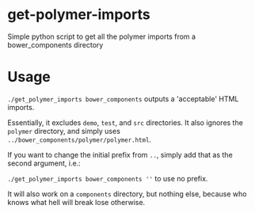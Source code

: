 # get-polymer-imports
Simple python script to get all the polymer imports from a bower_components directory

# Usage

`./get_polymer_imports bower_components` outputs a 'acceptable' HTML imports.

Essentially, it excludes `demo`, `test`, and `src` directories.  It also ignores the `polymer` directory, and simply uses `../bower_components/polymer/polymer.html`.

If you want to change the initial prefix from `..`, simply add that as the second argument, i.e.:

`./get_polymer_imports bower_components ''` to use no prefix.

It will also work on a `components` directory, but nothing else, because who knows what hell will break lose otherwise.
